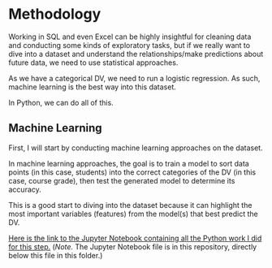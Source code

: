 # Methodology

Working in SQL and even Excel can be highly insightful for cleaning data and conducting some kinds of exploratory tasks, but if we really want to dive into a dataset and understand the relationships/make predictions about future data, we need to use statistical approaches.

As we have a categorical DV, we need to run a logistic regression. As such, machine learning is the best way into this dataset.

In Python, we can do all of this.

## Machine Learning

First, I will start by conducting machine learning approaches on the dataset.

In machine learning approaches, the goal is to train a model to sort data points (in this case, students) into the correct categories of the DV (in this case, course grade), then test the generated model to determine its accuracy.

This is a good start to diving into the dataset because it can highlight the most important variables (features) from the model(s) that best predict the DV.

[Here is the link to the Jupyter Notebook containing all the Python work I did for this step.](https://github.com/jsszhh/Google_Certificate_Capstone/blob/ef54321b385814bde33307bdaeebfbc218950b4c/Part%202.%20Data_Analyses/2.%20Python/PYTHON_ML_ANALYSES.ipynb") (_Note._ The Jupyter Notebook file is in this repository, directly below this file in this folder.)
